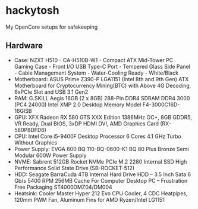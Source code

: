 # hackytosh
My OpenCore setups for safekeeping

## Hardware
* Case: NZXT H510 - CA-H510B-W1 - Compact ATX Mid-Tower PC Gaming Case - Front I/O USB Type-C Port - Tempered Glass Side Panel - Cable Management System - Water-Cooling Ready - White/Black 
* Motherboard: ASUS Prime Z390-P LGA1151 (Intel 8th and 9th Gen) ATX Motherboard for Cryptocurrency Mining(BTC) with Above 4G Decoding, 6xPCIe Slot and USB 3.1 Gen2 
* RAM: G.SKILL Aegis 16GB (2 x 8GB) 288-Pin DDR4 SDRAM DDR4 3000 (PC4 24000) Intel XMP 2.0 Desktop Memory Model F4-3000C16D-16GISB
* GPU: XFX Radeon RX 580 GTS XXX Edition 1386MHz OC+, 8GB GDDR5, VR Ready, Dual BIOS, 3xDP HDMI DVI, AMD Graphics Card (RX-580P8DFD6) 
* CPU: Intel Core i5-9400F Desktop Processor 6 Cores 4.1 GHz Turbo Without Graphics 
* Power Supply: EVGA 600 BQ 110-BQ-0600-K1 BQ 80 Plus Bronze Semi Modular 600W Power Supply 
* NVME: Sabrent 512GB Rocket NVMe PCIe M.2 2280 Internal SSD High Performance Solid State Drive (SB-ROCKET-512) 
* HDD: Seagate BarraCuda 4TB Internal Hard Drive HDD – 3.5 Inch Sata 6 Gb/s 5400 RPM 256MB Cache For Computer Desktop PC – Frustration Free Packaging ST4000DMZ04/DM004 
* Heatsink: Cooler Master Hyper 212 Evo CPU Cooler, 4 CDC Heatpipes, 120mm PWM Fan, Aluminum Fins for AMD Ryzen/Intel LG1151 


